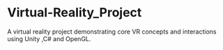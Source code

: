 # Virtual-Reality_Project
A virtual reality project demonstrating core VR concepts and interactions using Unity ,C# and OpenGL.
